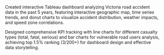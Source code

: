 Created interactive Tableau dashboard analyzing Victoria road accident data in the past 5 years, featuring interactive geographic map, time series trends, and donut charts to visualize accident distribution, weather impacts, and speed zone correlations.

Designed comprehensive KPI tracking with line charts for different casualty types (total, fatal, serious) and bar charts for vulnerable road users analysis, achieving top 1.5% ranking (3/200+) for dashboard design and effective data storytelling.
